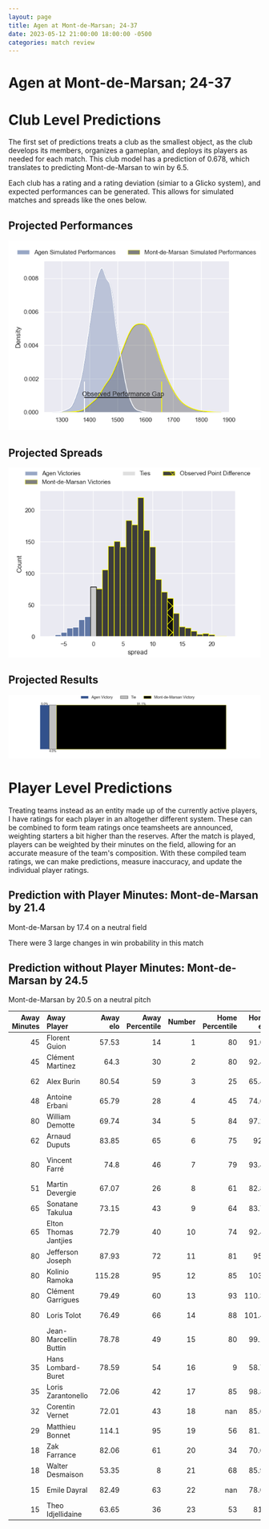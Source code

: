 ```yaml
---  
layout: page  
title: Agen at Mont-de-Marsan; 24-37  
date: 2023-05-12 21:00:00 18:00:00 -0500  
categories: match review  
---
```

# Agen at Mont-de-Marsan; 24-37

# Club Level Predictions


The first set of predictions treats a club as the smallest object, as the club develops its members, organizes a gameplan, and deploys its players as needed for each match. This club model has a prediction of 0.678, which translates to predicting Mont-de-Marsan to win by 6.5.

Each club has a rating and a rating deviation (simiar to a Glicko system), and expected performances can be generated. This allows for simulated matches and spreads like the ones below.
## Projected Performances


![Projected Performances](plots/performances_2023-05-12-Mont-de-Marsan-Agen.png)
## Projected Spreads


![Projected Spreads](plots/spreads_2023-05-12-Mont-de-Marsan-Agen.png)
## Projected Results


![Projected Results](plots/resultbar_2023-05-12-Mont-de-Marsan-Agen.png)
# Player Level Predictions


Treating teams instead as an entity made up of the currently active players, I have ratings for each player in an altogether different system. These can be combined to form team ratings once teamsheets are announced, weighting starters a bit higher than the reserves. After the match is played, players can be weighted by their minutes on the field, allowing for an accurate measure of the team's composition. With these compiled team ratings, we can make predictions, measure inaccuracy, and update the individual player ratings.
## Prediction with Player Minutes: Mont-de-Marsan by 21.4


Mont-de-Marsan by 17.4 on a neutral field

There were 3 large changes in win probability in this match
## Prediction without Player Minutes: Mont-de-Marsan by 24.5


Mont-de-Marsan by 20.5 on a neutral pitch



|   Away Minutes | Away Player           |   Away elo |   Away Percentile |   Number |   Home Percentile |   Home elo | Home Player               |   Home Minutes |
|---------------:|:----------------------|-----------:|------------------:|---------:|------------------:|-----------:|:--------------------------|---------------:|
|             45 | Florent Guion         |      57.53 |                14 |        1 |                80 |      91.04 | Jean-Luc Innocente        |             22 |
|             45 | Clément Martinez      |      64.3  |                30 |        2 |                80 |      92.41 | Jose Luis Gonzalez        |             65 |
|             62 | Alex Burin            |      80.54 |                59 |        3 |                25 |      65.44 | Anthony Alves             |             65 |
|             48 | Antoine Erbani        |      65.79 |                28 |        4 |                45 |      74.69 | Nicolas Garrault          |             80 |
|             80 | William Demotte       |      69.74 |                34 |        5 |                84 |      97.24 | Romain Durand             |             80 |
|             62 | Arnaud Duputs         |      83.85 |                65 |        6 |                75 |      92.4  | Yann Brethous             |             62 |
|             80 | Vincent Farré         |      74.8  |                46 |        7 |                79 |      93.49 | Veresa Tuqovu Ramototabua |             80 |
|             51 | Martin Devergie       |      67.07 |                26 |        8 |                61 |      82.86 | Michael Faleafa           |             52 |
|             65 | Sonatane Takulua      |      73.15 |                43 |        9 |                64 |      83.76 | Christophe Loustalot      |             65 |
|             65 | Elton Thomas Jantjies |      72.79 |                40 |       10 |                74 |      92.42 | Willie du Plessis         |             80 |
|             80 | Jefferson Joseph      |      87.93 |                72 |       11 |                81 |      95.6  | Kaminieli Rasaku          |             80 |
|             80 | Kolinio Ramoka        |     115.28 |                95 |       12 |                85 |     103.2  | Jules Even                |             65 |
|             80 | Clément Garrigues     |      79.49 |                60 |       13 |                93 |     110.32 | Nacani Wakaya             |             80 |
|             80 | Loris Tolot           |      76.49 |                66 |       14 |                88 |     101.45 | Wame Naituvi              |             80 |
|             80 | Jean-Marcellin Buttin |      78.78 |                49 |       15 |                80 |      99.19 | Yoann Laousse Azpiazu     |             65 |
|             35 | Hans Lombard-Buret    |      78.59 |                54 |       16 |                 9 |      58.77 | Max Curie                 |             58 |
|             35 | Loris Zarantonello    |      72.06 |                42 |       17 |                85 |      98.81 | Aurélien Lisena           |             28 |
|             32 | Corentin Vernet       |      72.01 |                43 |       18 |               nan |      85.67 | Leandro Luis Cedaro       |             18 |
|             29 | Matthieu Bonnet       |     114.1  |                95 |       19 |                56 |      81.18 | Lucas Mensa               |             15 |
|             18 | Zak Farrance          |      82.06 |                61 |       20 |                34 |      70.61 | Alexandre de Nardi        |             15 |
|             18 | Walter Desmaison      |      53.35 |                 8 |       21 |                68 |      85.97 | Gheorge Gajion            |             15 |
|             15 | Emile Dayral          |      82.49 |                63 |       22 |               nan |      78.04 | Clément Darbo             |             15 |
|             15 | Theo Idjellidaine     |      63.65 |                36 |       23 |                53 |      81.4  | Simon Labouyrie           |             15 |

